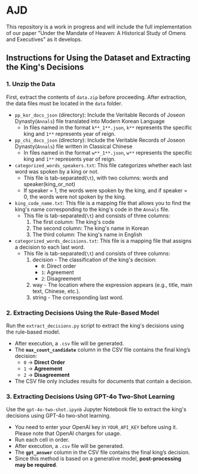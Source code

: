 # AJD
This repository is a work in progress and will include the full implementation of our paper "Under the Mandate of Heaven: A Historical Study of Omens and Executives" as it develops.

## Instructions for Using the Dataset and Extracting the King's Decisions

### 1. Unzip the Data
First, extract the contents of `data.zip` before proceeding. After extraction, the data files must be located in the `data` folder.
- `pp_kor_docs_json` (directory): Include the Veritable Records of Joseon Dynasty(`Annals`) file translated into Modern Korean Language
  - In files named in the format `k**_1**.json`, `k**` represents the specific king and `1**` represents year of reign.
- `pp_chi_docs_json` (directory): Include the Veritable Records of Joseon Dynasty(`Annals`) file written in Classical Chinese
  - In files named in the format `w**_1**.json`, `w**` represents the specific king and `1**` represents year of reign.
- `categorized_words_speakers.txt`: This file categorizes whether each last word was spoken by a king or not.
  - This file is tab-separated(`\t`), with two columns: words and speaker(king_or_not)
  - If speaker = 1, the words were spoken by the king, and if speaker = 0, the words were not spoken by the king.
- `king_code_name.txt`: This file is a mapping file that allows you to find the king's name corresponding to the king's code in the `Annals` file.
  - This file is tab-separated(`\t`) and consists of three columns:
    1. The first column: The king's code
    2. The second column: The king's name in Korean
    3. The third column: The king's name in English
- `categorized_words_decisions.txt`: This file is a mapping file that assigns a decision to each last word.
  - This file is tab-separated(`\t`) and consists of three columns:
    1. decision - The classification of the king's decision:
       - `0`: Direct order
       - `1`: Agreement
       - `2`: Disagreement
    2. way - The location where the expression appears (e.g., title, main text, Chinese, etc.).
    3. string - The corresponding last word.

### 2. Extracting Decisions Using the Rule-Based Model
Run the `extract_decisions.py` script to extract the king's decisions using the rule-based model.

- After execution, a `.csv` file will be generated.
- The **`max_count_candidate`** column in the CSV file contains the final king’s decision:
  - `0` → **Direct Order**
  - `1` → **Agreement**
  - `2` → **Disagreement**
- The CSV file only includes results for documents that contain a decision.

### 3. Extracting Decisions Using GPT-4o Two-Shot Learning
Use the `gpt-4o-two-shot.ipynb` Jupyter Notebook file to extract the king's decisions using GPT-4o two-shot learning.

- You need to enter your OpenAI key in `YOUR_API_KEY` before using it. Please note that OpenAI charges for usage.
- Run each cell in order.
- After execution, a `.csv` file will be generated.
- The **`gpt_answer`** column in the CSV file contains the final king’s decision.
- Since this method is based on a generative model, **post-processing may be required**.

